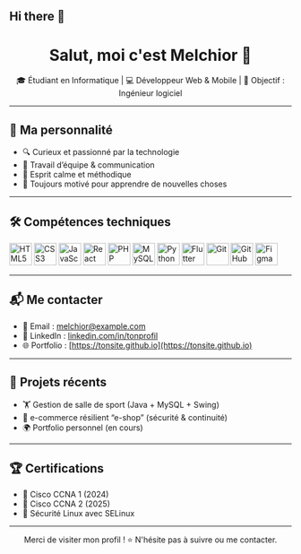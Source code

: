 ## Hi there 👋

<!--
**MelchiorN/MelchiorN** is a ✨ _special_ ✨ repository because its `README.md` (this file) appears on your GitHub profile.

Here are some ideas to get you started:

- 🔭 I’m currently working on ...
- 🌱 I’m currently learning ...
- 👯 I’m looking to collaborate on ...
- 🤔 I’m looking for help with ...
- 💬 Ask me about ...
- 📫 How to reach me: ...
- 😄 Pronouns: ...
- ⚡ Fun fact: ...
-->
<h1 align="center">Salut, moi c'est Melchior 👋</h1>

<p align="center">
  🎓 Étudiant en Informatique | 💻 Développeur Web & Mobile | 🎯 Objectif : Ingénieur logiciel
</p>

---

## 🧠 Ma personnalité

- 🔍 Curieux et passionné par la technologie
- 🤝 Travail d’équipe & communication
- 🧘 Esprit calme et méthodique
- 🚀 Toujours motivé pour apprendre de nouvelles choses

---

## 🛠️ Compétences techniques

<p align="left">
  <!-- Web -->
  <img src="https://cdn.jsdelivr.net/gh/devicons/devicon/icons/html5/html5-original.svg" height="40" alt="HTML5"/>
  <img src="https://cdn.jsdelivr.net/gh/devicons/devicon/icons/css3/css3-original.svg" height="40" alt="CSS3"/>
  <img src="https://cdn.jsdelivr.net/gh/devicons/devicon/icons/javascript/javascript-original.svg" height="40" alt="JavaScript"/>
  <img src="https://cdn.jsdelivr.net/gh/devicons/devicon/icons/react/react-original.svg" height="40" alt="React"/>

  <!-- Backend / DB -->
  <img src="https://cdn.jsdelivr.net/gh/devicons/devicon/icons/php/php-original.svg" height="40" alt="PHP"/>
  <img src="https://cdn.jsdelivr.net/gh/devicons/devicon/icons/mysql/mysql-original.svg" height="40" alt="MySQL"/>
  <img src="https://cdn.jsdelivr.net/gh/devicons/devicon/icons/python/python-original.svg" height="40" alt="Python"/>

  <!-- Mobile -->
  <img src="https://cdn.jsdelivr.net/gh/devicons/devicon/icons/flutter/flutter-original.svg" height="40" alt="Flutter"/>

  <!-- Outils -->
  <img src="https://cdn.jsdelivr.net/gh/devicons/devicon/icons/git/git-original.svg" height="40" alt="Git"/>
  <img src="https://cdn.jsdelivr.net/gh/devicons/devicon/icons/github/github-original.svg" height="40" alt="GitHub"/>
  <img src="https://cdn.jsdelivr.net/gh/devicons/devicon/icons/figma/figma-original.svg" height="40" alt="Figma"/>
</p>

---

## 📬 Me contacter

- 📧 Email : melchior@example.com
- 💼 LinkedIn : [linkedin.com/in/tonprofil](https://linkedin.com/in/tonprofil)
- 🌐 Portfolio : [https://tonsite.github.io](https://tonsite.github.io)

---

## 💼 Projets récents

- 🏋️ Gestion de salle de sport (Java + MySQL + Swing)
- 🛒 e-commerce résilient “e-shop” (sécurité & continuité)
- 🌍 Portfolio personnel (en cours)

---

## 🏆 Certifications

- 📜 Cisco CCNA 1 (2024)
- 📜 Cisco CCNA 2 (2025)
- 🔐 Sécurité Linux avec SELinux

---

<p align="center">
  Merci de visiter mon profil ! ⭐️ N'hésite pas à suivre ou me contacter.
</p>

